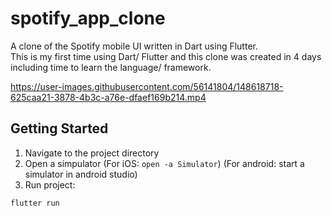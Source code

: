 # spotify_app_clone

A clone of the Spotify mobile UI written in Dart using Flutter.\
This is my first time using Dart/ Flutter and this clone was created in 4 days including time to learn the language/ framework.


https://user-images.githubusercontent.com/56141804/148618718-625caa21-3878-4b3c-a76e-dfaef169b214.mp4

## Getting Started
1) Navigate to the project directory
2) Open a simpulator (For iOS: ```open -a Simulator```)
(For android: start a simulator in android studio)
3) Run project:
 ```
 flutter run 
 ```

